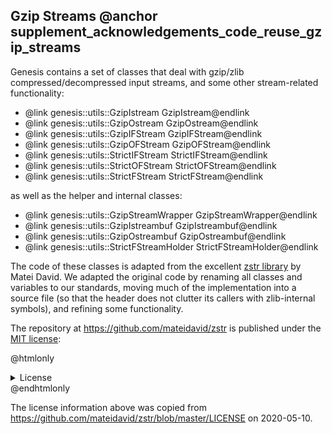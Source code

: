## Gzip Streams @anchor supplement_acknowledgements_code_reuse_gzip_streams

Genesis contains a set of classes that deal with gzip/zlib compressed/decompressed input streams,
and some other stream-related functionality:

  * @link genesis::utils::GzipIstream GzipIstream@endlink
  * @link genesis::utils::GzipOstream GzipOstream@endlink
  * @link genesis::utils::GzipIFStream GzipIFStream@endlink
  * @link genesis::utils::GzipOFStream GzipOFStream@endlink
  * @link genesis::utils::StrictIFStream StrictIFStream@endlink
  * @link genesis::utils::StrictOFStream StrictOFStream@endlink
  * @link genesis::utils::StrictFStream StrictFStream@endlink

as well as the helper and internal classes:

  * @link genesis::utils::GzipStreamWrapper GzipStreamWrapper@endlink
  * @link genesis::utils::GzipIstreambuf GzipIstreambuf@endlink
  * @link genesis::utils::GzipOstreambuf GzipOstreambuf@endlink
  * @link genesis::utils::StrictFStreamHolder StrictFStreamHolder@endlink

The code of these classes is adapted from the excellent
[zstr library](https://github.com/mateidavid/zstr) by Matei David.
We adapted the original code by renaming all classes and variables to our standards,
moving much of the implementation into a source file (so that the header does not clutter
its callers with zlib-internal symbols), and refining some functionality.

The repository at https://github.com/mateidavid/zstr is published under the
[MIT license](https://opensource.org/licenses/MIT):

@htmlonly <details><summary>License</summary> @endhtmlonly
>    The MIT License (MIT)
>    
>    Copyright (c) 2015 Matei David, Ontario Institute for Cancer Research
>    
>    Permission is hereby granted, free of charge, to any person obtaining a copy
>    of this software and associated documentation files (the "Software"), to deal
>    in the Software without restriction, including without limitation the rights
>    to use, copy, modify, merge, publish, distribute, sublicense, and/or sell
>    copies of the Software, and to permit persons to whom the Software is
>    furnished to do so, subject to the following conditions:
>    
>    The above copyright notice and this permission notice shall be included in all
>    copies or substantial portions of the Software.
>    
>    THE SOFTWARE IS PROVIDED "AS IS", WITHOUT WARRANTY OF ANY KIND, EXPRESS OR
>    IMPLIED, INCLUDING BUT NOT LIMITED TO THE WARRANTIES OF MERCHANTABILITY,
>    FITNESS FOR A PARTICULAR PURPOSE AND NONINFRINGEMENT. IN NO EVENT SHALL THE
>    AUTHORS OR COPYRIGHT HOLDERS BE LIABLE FOR ANY CLAIM, DAMAGES OR OTHER
>    LIABILITY, WHETHER IN AN ACTION OF CONTRACT, TORT OR OTHERWISE, ARISING FROM,
>    OUT OF OR IN CONNECTION WITH THE SOFTWARE OR THE USE OR OTHER DEALINGS IN THE
>    SOFTWARE.
@htmlonly </details> @endhtmlonly

The license information above was copied from
https://github.com/mateidavid/zstr/blob/master/LICENSE
on 2020-05-10.
